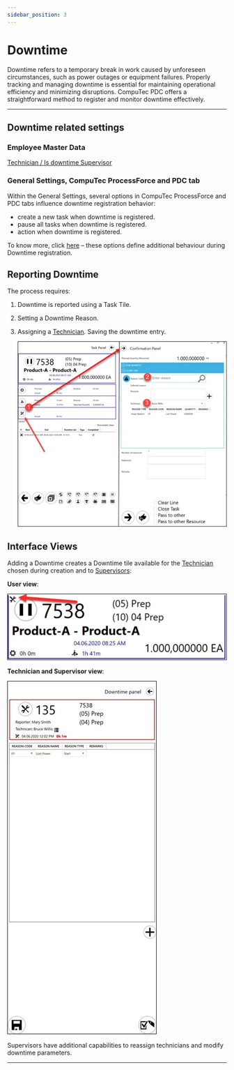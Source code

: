 ```yaml
---
sidebar_position: 3
---
```


# Downtime

Downtime refers to a temporary break in work caused by unforeseen circumstances, such as power outages or equipment failures. Properly tracking and managing downtime is essential for maintaining operational efficiency and minimizing disruptions. CompuTec PDC offers a straightforward method to register and monitor downtime effectively.

---

## Downtime related settings

### Employee Master Data

[Technician / Is downtime Supervisor](../../administrator-guide/setting-up-the-application/overview.md)

### General Settings, CompuTec ProcessForce and PDC tab

Within the General Settings, several options in CompuTec ProcessForce and PDC tabs influence downtime registration behavior:

- create a new task when downtime is registered.
- pause all tasks when downtime is registered.
- action when downtime is registered.

To know more, click [here](../../administrator-guide/setting-up-the-application/overview.md#processforce-settings) – these options define additional behaviour during Downtime registration.

## Reporting Downtime

The process requires:

1. Downtime is reported using a Task Tile.
2. Setting a Downtime Reason.
3. Assigning a [Technician](../../administrator-guide/setting-up-the-application/overview.md#processforce-settings).
Saving the downtime entry.

    ![Downtime](./media/downtime/pdc-downtime.webp)

## Interface Views

Adding a Downtime creates a Downtime tile available for the [Technician](../../administrator-guide/setting-up-the-application/overview.md#processforce-settings) chosen during creation and to [Supervisors](../../administrator-guide/setting-up-the-application/overview.md#processforce-settings):

**User view**:

![User View](./media/downtime/user-view.webp)

**Technician and Supervisor view**:

![Technician](./media/downtime/pdc-technician.webp)

Supervisors have additional capabilities to reassign technicians and modify downtime parameters.

---
